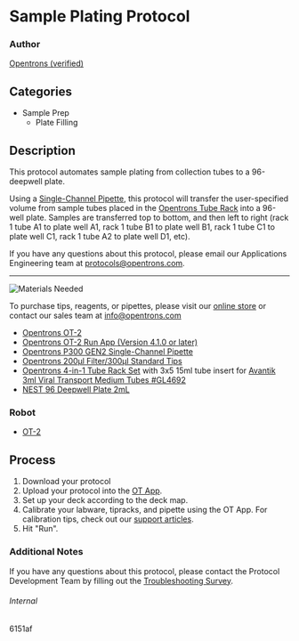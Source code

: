 # Sample Plating Protocol

### Author
[Opentrons (verified)](https://opentrons.com/)

## Categories
* Sample Prep
	* Plate Filling


## Description
This protocol automates sample plating from collection tubes to a 96-deepwell plate.  

Using a [Single-Channel Pipette](https://shop.opentrons.com/collections/ot-2-pipettes/products/single-channel-electronic-pipette), this protocol will transfer the user-specified volume from sample tubes placed in the [Opentrons Tube Rack](https://shop.opentrons.com/collections/verified-labware/products/tube-rack-set-1) into a 96-well plate. Samples are transferred top to bottom, and then left to right (rack 1 tube A1 to plate well A1, rack 1 tube B1 to plate well B1, rack 1 tube C1 to plate well C1, rack 1 tube A2 to plate well D1, etc).

If you have any questions about this protocol, please email our Applications Engineering team at [protocols@opentrons.com](mailto:protocols@opentrons.com).

---
![Materials Needed](https://s3.amazonaws.com/opentrons-protocol-library-website/custom-README-images/001-General+Headings/materials.png)

To purchase tips, reagents, or pipettes, please visit our [online store](https://shop.opentrons.com/) or contact our sales team at [info@opentrons.com](mailto:info@opentrons.com)

* [Opentrons OT-2](https://shop.opentrons.com/collections/ot-2-robot/products/ot-2)
* [Opentrons OT-2 Run App (Version 4.1.0 or later)](https://opentrons.com/ot-app/)
* [Opentrons P300 GEN2 Single-Channel Pipette](https://shop.opentrons.com/collections/ot-2-pipettes/products/single-channel-electronic-pipette)
* [Opentrons 200µl Filter/300µl Standard Tips](https://shop.opentrons.com/collections/opentrons-tips)
* [Opentrons 4-in-1 Tube Rack Set](https://shop.opentrons.com/collections/verified-labware/products/tube-rack-set-1) with 3x5 15ml tube insert for [Avantik 3ml Viral Transport Medium Tubes #GL4692](https://www.avantik-us.com/specimen-handling/vtm-3ml-50-pack.asp)
* [NEST 96 Deepwell Plate 2mL](http://www.cell-nest.com/page94?product_id=101&_l=en)


### Robot
* [OT-2](https://opentrons.com/ot-2)

## Process

1. Download your protocol
2. Upload your protocol into the [OT App](https://opentrons.com/ot-app).
3. Set up your deck according to the deck map.
4. Calibrate your labware, tipracks, and pipette using the OT App. For calibration tips, check out our [support articles](https://support.opentrons.com/en/collections/1559720-guide-for-getting-started-with-the-ot-2).
5. Hit "Run".

### Additional Notes
If you have any questions about this protocol, please contact the Protocol Development Team by filling out the [Troubleshooting Survey](https://protocol-troubleshooting.paperform.co/).

###### Internal
6151af
